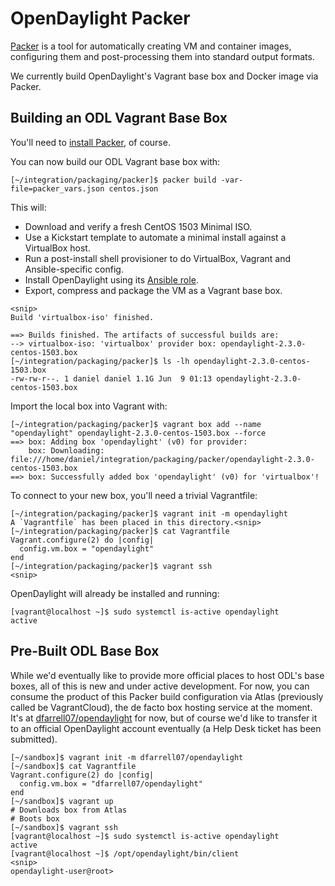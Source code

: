 # OpenDaylight Packer

[Packer][1] is a tool for automatically creating VM and container images,
configuring them and post-processing them into standard output formats.

We currently build OpenDaylight's Vagrant base box and Docker image via Packer.

## Building an ODL Vagrant Base Box

You'll need to [install Packer][2], of course.

You can now build our ODL Vagrant base box with:

```
[~/integration/packaging/packer]$ packer build -var-file=packer_vars.json centos.json
```

This will:

* Download and verify a fresh CentOS 1503 Minimal ISO.
* Use a Kickstart template to automate a minimal install against
  a VirtualBox host.
* Run a post-install shell provisioner to do VirtualBox, Vagrant
  and Ansible-specific config.
* Install OpenDaylight using its [Ansible role][4].
* Export, compress and package the VM as a Vagrant base box.

```
<snip>
Build 'virtualbox-iso' finished.

==> Builds finished. The artifacts of successful builds are:
--> virtualbox-iso: 'virtualbox' provider box: opendaylight-2.3.0-centos-1503.box
[~/integration/packaging/packer]$ ls -lh opendaylight-2.3.0-centos-1503.box
-rw-rw-r--. 1 daniel daniel 1.1G Jun  9 01:13 opendaylight-2.3.0-centos-1503.box
```

Import the local box into Vagrant with:

```
[~/integration/packaging/packer]$ vagrant box add --name "opendaylight" opendaylight-2.3.0-centos-1503.box --force
==> box: Adding box 'opendaylight' (v0) for provider:
    box: Downloading: file:///home/daniel/integration/packaging/packer/opendaylight-2.3.0-centos-1503.box
==> box: Successfully added box 'opendaylight' (v0) for 'virtualbox'!
```

To connect to your new box, you'll need a trivial Vagrantfile:

```
[~/integration/packaging/packer]$ vagrant init -m opendaylight
A `Vagrantfile` has been placed in this directory.<snip>
[~/integration/packaging/packer]$ cat Vagrantfile
Vagrant.configure(2) do |config|
  config.vm.box = "opendaylight"
end
[~/integration/packaging/packer]$ vagrant ssh
<snip>
```

OpenDaylight will already be installed and running:

```
[vagrant@localhost ~]$ sudo systemctl is-active opendaylight
active
```

## Pre-Built ODL Base Box

While we'd eventually like to provide more official places to host ODL's
base boxes, all of this is new and under active development. For now,
you can consume the product of this Packer build configuration via
Atlas (previously called be VagrantCloud), the de facto box hosting
service at the moment. It's at [dfarrell07/opendaylight][5] for now, but
of course we'd like to transfer it to an official OpenDaylight account
eventually (a Help Desk ticket has been submitted).

```
[~/sandbox]$ vagrant init -m dfarrell07/opendaylight
[~/sandbox]$ cat Vagrantfile
Vagrant.configure(2) do |config|
  config.vm.box = "dfarrell07/opendaylight"
end
[~/sandbox]$ vagrant up
# Downloads box from Atlas
# Boots box
[~/sandbox]$ vagrant ssh
[vagrant@localhost ~]$ sudo systemctl is-active opendaylight
active
[vagrant@localhost ~]$ /opt/opendaylight/bin/client
<snip>
opendaylight-user@root>
```


[1]: https://www.packer.io/
[2]: https://www.packer.io/intro/getting-started/setup.html
[3]: https://trello.com/c/OoS1aKaN/150-packaging-create-odl-vagrant-base-box
[4]: https://github.com/dfarrell07/ansible-opendaylight
[5]: https://atlas.hashicorp.com/dfarrell07/boxes/opendaylight
